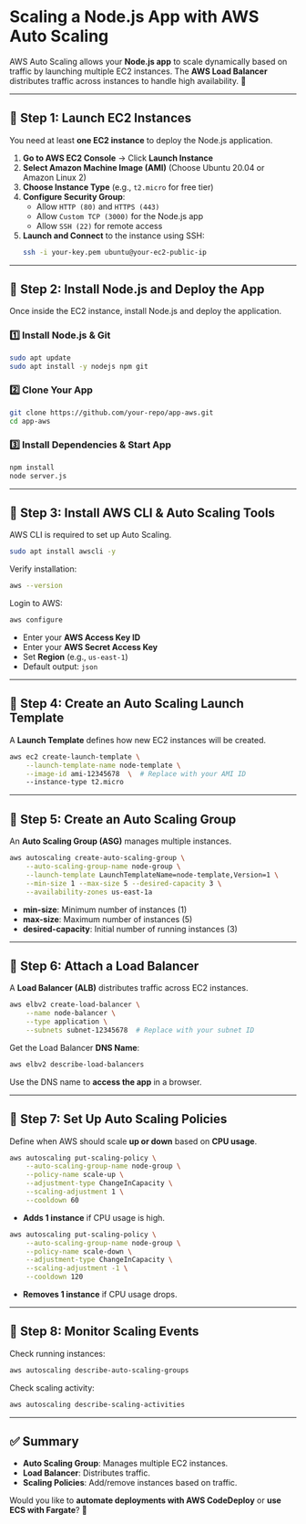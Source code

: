 # **Scaling a Node.js App with AWS Auto Scaling**

AWS Auto Scaling allows your **Node.js app** to scale dynamically based on traffic by launching multiple EC2 instances. The **AWS Load Balancer** distributes traffic across instances to handle high availability. 🚀

---

## **📌 Step 1: Launch EC2 Instances**
You need at least **one EC2 instance** to deploy the Node.js application.

1. **Go to AWS EC2 Console** → Click **Launch Instance**
2. **Select Amazon Machine Image (AMI)** (Choose Ubuntu 20.04 or Amazon Linux 2)
3. **Choose Instance Type** (e.g., `t2.micro` for free tier)
4. **Configure Security Group**:
   - Allow `HTTP (80)` and `HTTPS (443)`
   - Allow `Custom TCP (3000)` for the Node.js app
   - Allow `SSH (22)` for remote access
5. **Launch and Connect** to the instance using SSH:
   ```sh
   ssh -i your-key.pem ubuntu@your-ec2-public-ip
   ```

---

## **📌 Step 2: Install Node.js and Deploy the App**
Once inside the EC2 instance, install Node.js and deploy the application.

### **1️⃣ Install Node.js & Git**
```sh
sudo apt update
sudo apt install -y nodejs npm git
```

### **2️⃣ Clone Your App**
```sh
git clone https://github.com/your-repo/app-aws.git
cd app-aws
```

### **3️⃣ Install Dependencies & Start App**
```sh
npm install
node server.js
```

---

## **📌 Step 3: Install AWS CLI & Auto Scaling Tools**
AWS CLI is required to set up Auto Scaling.

```sh
sudo apt install awscli -y
```

Verify installation:
```sh
aws --version
```

Login to AWS:
```sh
aws configure
```
- Enter your **AWS Access Key ID**
- Enter your **AWS Secret Access Key**
- Set **Region** (e.g., `us-east-1`)
- Default output: `json`

---

## **📌 Step 4: Create an Auto Scaling Launch Template**
A **Launch Template** defines how new EC2 instances will be created.

```sh
aws ec2 create-launch-template \
    --launch-template-name node-template \
    --image-id ami-12345678  \  # Replace with your AMI ID
    --instance-type t2.micro
```

---

## **📌 Step 5: Create an Auto Scaling Group**
An **Auto Scaling Group (ASG)** manages multiple instances.

```sh
aws autoscaling create-auto-scaling-group \
    --auto-scaling-group-name node-group \
    --launch-template LaunchTemplateName=node-template,Version=1 \
    --min-size 1 --max-size 5 --desired-capacity 3 \
    --availability-zones us-east-1a
```
- **min-size**: Minimum number of instances (1)
- **max-size**: Maximum number of instances (5)
- **desired-capacity**: Initial number of running instances (3)

---

## **📌 Step 6: Attach a Load Balancer**
A **Load Balancer (ALB)** distributes traffic across EC2 instances.

```sh
aws elbv2 create-load-balancer \
    --name node-balancer \
    --type application \
    --subnets subnet-12345678  # Replace with your subnet ID
```

Get the Load Balancer **DNS Name**:
```sh
aws elbv2 describe-load-balancers
```
Use the DNS name to **access the app** in a browser.

---

## **📌 Step 7: Set Up Auto Scaling Policies**
Define when AWS should scale **up or down** based on **CPU usage**.

```sh
aws autoscaling put-scaling-policy \
    --auto-scaling-group-name node-group \
    --policy-name scale-up \
    --adjustment-type ChangeInCapacity \
    --scaling-adjustment 1 \
    --cooldown 60
```
- **Adds 1 instance** if CPU usage is high.

```sh
aws autoscaling put-scaling-policy \
    --auto-scaling-group-name node-group \
    --policy-name scale-down \
    --adjustment-type ChangeInCapacity \
    --scaling-adjustment -1 \
    --cooldown 120
```
- **Removes 1 instance** if CPU usage drops.

---

## **📌 Step 8: Monitor Scaling Events**
Check running instances:
```sh
aws autoscaling describe-auto-scaling-groups
```

Check scaling activity:
```sh
aws autoscaling describe-scaling-activities
```

---

## **✅ Summary**
- **Auto Scaling Group**: Manages multiple EC2 instances.
- **Load Balancer**: Distributes traffic.
- **Scaling Policies**: Add/remove instances based on traffic.

Would you like to **automate deployments with AWS CodeDeploy** or **use ECS with Fargate**? 🚀